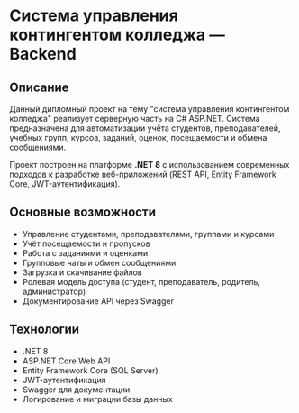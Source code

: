 # Система управления контингентом колледжа — Backend

## Описание
Данный дипломный проект на тему "система управления контингентом колледжа" реализует серверную часть на C# ASP.NET. Система предназначена для автоматизации учёта студентов, преподавателей, учебных групп, курсов, заданий, оценок, посещаемости и обмена сообщениями.

Проект построен на платформе **.NET 8** с использованием современных подходов к разработке веб-приложений (REST API, Entity Framework Core, JWT-аутентификация).

## Основные возможности
- Управление студентами, преподавателями, группами и курсами
- Учёт посещаемости и пропусков
- Работа с заданиями и оценками
- Групповые чаты и обмен сообщениями
- Загрузка и скачивание файлов
- Ролевая модель доступа (студент, преподаватель, родитель, администратор)
- Документирование API через Swagger

## Технологии
- .NET 8
- ASP.NET Core Web API
- Entity Framework Core (SQL Server)
- JWT-аутентификация
- Swagger для документации
- Логирование и миграции базы данных

